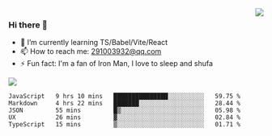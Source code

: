 <img align='right' src='https://github-readme-stats.vercel.app/api?username=niaogege&show_icons=true&theme=radical'/>

### Hi there 👋

- 🌱 I’m currently learning TS/Babel/Vite/React
- 📫 How to reach me: 291003932@qq.com
- ⚡ Fun fact:  I'm a fan of Iron Man, I love to sleep and shufa

![](https://github-readme-stats.vercel.app/api/top-langs/?username=niaogege&layout=compact)

<!--START_SECTION:waka-->
```text
JavaScript   9 hrs 10 mins   ███████████████░░░░░░░░░░   59.75 % 
Markdown     4 hrs 22 mins   ███████░░░░░░░░░░░░░░░░░░   28.44 % 
JSON         55 mins         █▒░░░░░░░░░░░░░░░░░░░░░░░   05.98 % 
UX           26 mins         ▓░░░░░░░░░░░░░░░░░░░░░░░░   02.84 % 
TypeScript   15 mins         ▒░░░░░░░░░░░░░░░░░░░░░░░░   01.71 % 
```
<!--END_SECTION:waka-->
